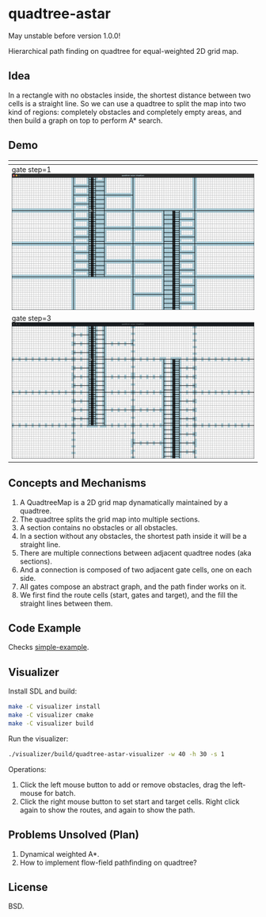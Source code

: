 quadtree-astar
==============

May unstable before version 1.0.0!

Hierarchical path finding on quadtree for equal-weighted 2D grid map.

Idea
----

In a rectangle with no obstacles inside, the shortest distance between two cells is a straight line.
So we can use a quadtree to split the map into two kind of regions: completely obstacles and completely empty areas,
and then build a graph on top to perform A* search.

Demo
----

| <!-- -->                                           |
| -------------------------------------------------- |
| gate step=1 ![](misc/quadtree-astar-step-1.gif)    |
| gate step=3 ![](misc/quadtree-astar-step-3.gif)    |


Concepts and Mechanisms
------------------------

1. A QuadtreeMap is a 2D grid map dynamatically maintained by a quadtree.
2. The quadtree splits the grid map into multiple sections.
3. A section contains no obstacles or all obstacles.
4. In a section without any obstacles, the shortest path inside it will be a straight line.
5. There are multiple connections between adjacent quadtree nodes (aka sections).
6. And a connection is composed of two adjacent gate cells, one on each side.
7. All gates compose an abstract graph, and the path finder works on it.
8. We first find the route cells (start, gates and target), and the fill the straight lines
   between them.

Code Example
------------

Checks [simple-example](simple-example/main.cpp).

Visualizer
----------

Install SDL and build:

```bash
make -C visualizer install
make -C visualizer cmake
make -C visualizer build
```

Run the visualizer:

```bash
./visualizer/build/quadtree-astar-visualizer -w 40 -h 30 -s 1
```

Operations:

1. Click the left mouse button to add or remove obstacles, drag the left-mouse for batch.
2. Click the right mouse button to set start and target cells.
   Right click again to show the routes, and again to show the path.

Problems Unsolved (Plan)
------------------------

1. Dynamical weighted A*.
2. How to implement flow-field pathfinding on quadtree?


License
-------

BSD.
